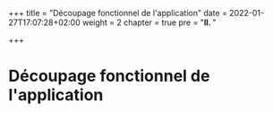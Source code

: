 +++
title = "Découpage fonctionnel de l'application"
date = 2022-01-27T17:07:28+02:00
weight = 2
chapter = true
pre = "<b>II. </b>"

+++

# Découpage fonctionnel de l'application
